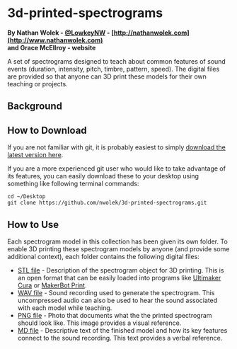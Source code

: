 # 3d-printed-spectrograms
**By Nathan Wolek - [@LowkeyNW](http://twitter.com/lowkeynw) - [http://nathanwolek.com](http://www.nathanwolek.com)**  
**and Grace McEllroy - website** 

A set of spectrograms designed to teach about common features of sound events (duration, intensity, pitch, timbre, pattern, speed). The digital files are provided so that anyone can 3D print these models for their own teaching or projects.

## Background



## How to Download

If you are not familiar with git, it is probably easiest to simply [download the latest version here](https://github.com/nwolek/3d-printed-spectrograms/archive/refs/heads/main.zip). 

If you are a more experienced git user who would like to take advantage of its features, you can easily download these to your desktop using something like following terminal commands:

```
cd ~/Desktop
git clone https://github.com/nwolek/3d-printed-spectrograms.git
```

## How to Use

Each spectrogram model in this collection has been given its own folder. To enable 3D printing these spectrogram models by anyone (and provide some additional context), each folder contains the following digital files:

- [STL file](https://www.loc.gov/preservation/digital/formats/fdd/fdd000504.shtml) - Description of the spectrogram object for 3D printing. This is an open format that can be easily loaded into programs like [Ultimaker Cura](https://ultimaker.com/software/ultimaker-cura) or [MakerBot Print](https://www.makerbot.com/3d-printers/apps/makerbot-print/).
- [WAV file](https://www.loc.gov/preservation/digital/formats/fdd/fdd000001.shtml) - Sound recording used to generate the spectrogram. This uncompressed audio can also be used to hear the sound associated with each model while teaching.
- [PNG file](https://www.loc.gov/preservation/digital/formats/fdd/fdd000153.shtml) - Photo that documents what the the printed spectrogram should look like. This image provides a visual reference.
- [MD file](https://en.wikipedia.org/wiki/Markdown) - Descriptive text of the finished model and how its key features connect to the sound recording. This text provides a verbal reference.